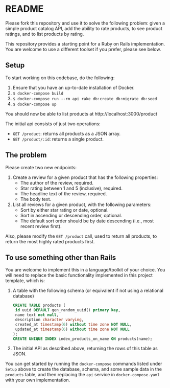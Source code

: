 # README

Please fork this repository and use it to solve the following problem: given a simple product catalog API, add the ability to rate products, to see product ratings, and to list products by rating.

This repository provides a starting point for a Ruby on Rails implementation.  You are welcome to use a different toolset if you prefer, please see below.

## Setup

To start working on this codebase, do the following:

1. Ensure that you have an up-to-date installation of Docker.
2. `$ docker-compose build`
3. `$ docker-compose run --rm api rake db:create db:migrate db:seed`
4. `$ docker-compose up`

You should now be able to list products at http://localhost:3000/product

The initial api consists of just two operations:

- `GET /product`: returns all products as a JSON array.
- `GET /product/:id`: returns a single product.

## The problem

Please create two new endpoints:

1. Create a review for a given product that has the following properties:
   - The author of the review, required.
   - Star rating between 1 and 5 (inclusive), required.
   - The headline text of the review, required.
   - The body text.
2. List all reviews for a given product, with the following parameters:
   - Sort by either star rating or date, optional.
   - Sort in ascending or descending order, optional.
   - The default sort order should be by date descending (i.e., most recent review first).

Also, please modify the `GET /product` call, used to return all products, to return the most highly rated products first.

## To use something other than Rails

You are welcome to implement this in a language/toolkit of your choice.  You will need to replace the basic functionality implemented in this project template, which is:

1. A table with the following schema (or equivalent if not using a relational database)
   ```sql
   CREATE TABLE products (
    id uuid DEFAULT gen_random_uuid() primary key,
    name text not null,
    description character varying,
    created_at timestamp(6) without time zone NOT NULL,
    updated_at timestamp(6) without time zone NOT NULL
   );
   CREATE UNIQUE INDEX index_products_on_name ON products(name);
   ```
2. The initial API as described above, returning the rows of this table as JSON.

You can get started by running the `docker-compose` commands listed under `Setup` above to create the database, schema, and some sample data in the `products` table, and then replacing the `api` service in `docker-compose.yaml` with your own implementation.
